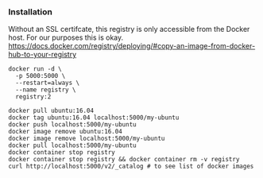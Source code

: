 ### Installation 

Without an SSL certifcate, this registry is only accessible from the Docker host. For our purposes this is okay. https://docs.docker.com/registry/deploying/#copy-an-image-from-docker-hub-to-your-registry

```
docker run -d \
  -p 5000:5000 \
  --restart=always \
  --name registry \
  registry:2
  
docker pull ubuntu:16.04
docker tag ubuntu:16.04 localhost:5000/my-ubuntu
docker push localhost:5000/my-ubuntu
docker image remove ubuntu:16.04
docker image remove localhost:5000/my-ubuntu
docker pull localhost:5000/my-ubuntu
docker container stop registry
docker container stop registry && docker container rm -v registry
curl http://localhost:5000/v2/_catalog # to see list of docker images
```